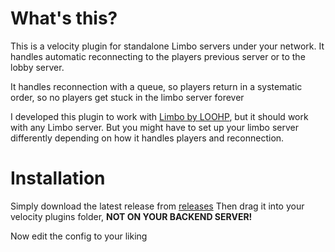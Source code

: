 # What's this?
This is a velocity plugin for standalone Limbo servers under your network.
It handles automatic reconnecting to the players previous server or to the lobby server.

It handles reconnection with a queue, so players return in a systematic order, so no players get stuck in the limbo server forever

I developed this plugin to work with [Limbo by LOOHP](https://github.com/LOOHP/Limbo), but it should work with any Limbo server. But you might have to set up your limbo server differently depending on how it handles players and reconnection.


# Installation
Simply download the latest release from [releases](https://github.com/akselglyholt/velocity-limbo-handler)
Then drag it into your velocity plugins folder, **NOT ON YOUR BACKEND SERVER!**

Now edit the config to your liking